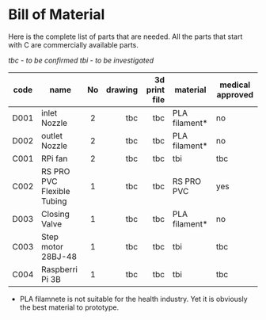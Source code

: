 # Bill of Material
Here is the complete list of parts that are needed. All the parts that start with C are commercially available parts.

*tbc - to be confirmed*
*tbi - to be investigated*

| code | name                        | No  | drawing  | 3d print file | material     | medical approved |
| -----|-----------------------------|:---:| --------:|-------------:|--------------|------------------|
| D001 | inlet Nozzle                |  2  | tbc      | tbc          | PLA filament* | no               |
| D002 | outlet Nozzle               |  2  | tbc      | tbc          | PLA filament* | no               |
| C001 | RPi fan                     |  2  | tbc      | tbc          | tbi          | tbc              |
| C002 | RS PRO PVC Flexible Tubing  |  1  | tbc      | tbc          | RS PRO PVC   | yes              |
| D003 | Closing Valve               |  1  | tbc      | tbc          | PLA filament* | no               |
| C003 | Step motor 28BJ-48          |  1  | tbc      | tbc          | tbi          | tbc              |
| C004 | Raspberri Pi 3B             |  1  | tbc      | tbc          | tbi          | tbc              |

* PLA filamnete is not suitable for the health industry. Yet it is obviously the best material to prototype.